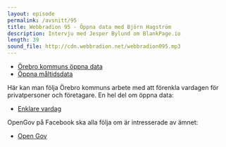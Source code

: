 ```yaml
---
layout: episode
permalink: /avsnitt/95
title: Webbradion 95 - Öppna data med Björn Hagström
description: Intervju med Jesper Bylund om BlankPage.io
length: 39
sound_file: http://cdn.webbradion.net/webbradion095.mp3
---
```


* [Örebro kommuns öppna data](http://www.orebro.se/psidata)
* [Öppna måltidsdata](http://orebrokommun.github.io/Open-Meal-Information/)

Här kan man följa Örebro kommuns arbete med att förenkla vardagen för privatpersoner och företagare. En hel del om öppna data:

* [Enklare vardag](http://blogg.orebro.se/enklarevardag/)

OpenGov på Facebook ska alla följa om är intresserade av ämnet:

* [Open Gov](https://www.facebook.com/groups/opengov/)
